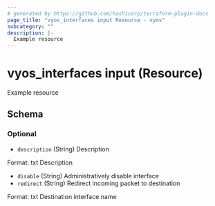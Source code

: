 ```yaml
---
# generated by https://github.com/hashicorp/terraform-plugin-docs
page_title: "vyos_interfaces input Resource - vyos"
subcategory: ""
description: |-
  Example resource
---
```


# vyos_interfaces input (Resource)

Example resource



<!-- schema generated by tfplugindocs -->
## Schema

### Optional

- `description` (String) Description

Format: txt
Description
- `disable` (String) Administratively disable interface
- `redirect` (String) Redirect incoming packet to destination

Format: txt
Destination interface name
